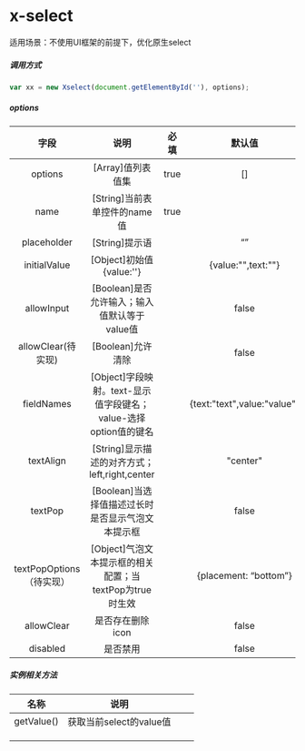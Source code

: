 # x-select

适用场景：不使用UI框架的前提下，优化原生select

##### 调用方式

```js
var xx = new Xselect(document.getElementById(''), options);
```

##### options

|           字段           |                             说明                             | 必填 |           默认值            |
| :----------------------: | :----------------------------------------------------------: | :--: | :-------------------------: |
|         options          |                      [Array]值列表值集                       | true |             []              |
|           name           |                 [String]当前表单控件的name值                 | true |                             |
|       placeholder        |                        [String]提示语                        |      |             “”              |
|       initialValue       |                   [Object]初始值{value:''}                   |      |     {value:"",text:""}      |
|        allowInput        |         [Boolean]是否允许输入；输入值默认等于value值         |      |            false            |
|    allowClear(待实现)    |                      [Boolean]允许清除                       |      |            false            |
|        fieldNames        | [Object]字段映射。text-显示值字段键名；value-选择option值的键名 |      | {text:"text",value:"value"} |
|        textAlign         |        [String]显示描述的对齐方式；left,right,center         |      |          "center"           |
|         textPop          |      [Boolean]当选择值描述过长时是否显示气泡文本提示框       |      |            false            |
| textPopOptions（待实现） |   [Object]气泡文本提示框的相关配置；当textPop为true时生效    |      |    {placement: “bottom”}    |
|        allowClear        |                       是否存在删除icon                       |      |            false            |
|         disabled         |                           是否禁用                           |      |            false            |

##### 实例相关方法

|    名称    |          说明           |      |      |
| :--------: | :---------------------: | ---- | ---- |
| getValue() | 获取当前select的value值 |      |      |
|            |                         |      |      |
|            |                         |      |      |
|            |                         |      |      |

